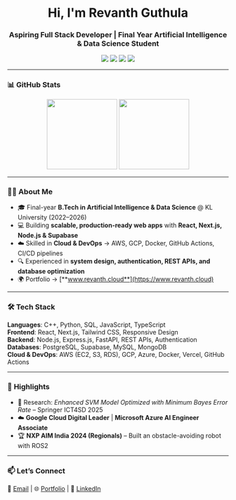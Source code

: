 <!-- Profile Header -->
<h1 align="center">Hi, I'm Revanth Guthula</h1>
<h3 align="center">Aspiring Full Stack Developer | Final Year Artificial Intelligence & Data Science Student</h3>

<p align="center">
  <a href="mailto:revanthgwork@gmail.com"><img src="https://img.shields.io/badge/Email-Contact-blue?style=flat-square&logo=gmail"></a>
  <a href="https://www.linkedin.com/in/rev2607"><img src="https://img.shields.io/badge/LinkedIn-Connect-blue?style=flat-square&logo=linkedin"></a>
  <a href="https://github.com/rev2607"><img src="https://img.shields.io/badge/GitHub-Follow-black?style=flat-square&logo=github"></a>
  <a href="https://www.revanth.cloud"><img src="https://img.shields.io/badge/Portfolio-Visit-brightgreen?style=flat-square&logo=google-chrome"></a>
</p>

---

### 📊 **GitHub Stats**
<p align="center">
  <img src="https://github-readme-stats.vercel.app/api?username=rev2607&show_icons=true&theme=tokyonight" height="160"/>
  <img src="https://github-readme-stats.vercel.app/api/top-langs/?username=rev2607&layout=compact&theme=tokyonight" height="160"/>
</p>

---

### 🧑‍💻 **About Me**
- 🎓 Final-year **B.Tech in Artificial Intelligence & Data Science** @ KL University (2022–2026)  
- 💻 Building **scalable, production-ready web apps** with **React, Next.js, Node.js & Supabase**  
- ☁️ Skilled in **Cloud & DevOps** → AWS, GCP, Docker, GitHub Actions, CI/CD pipelines  
- 🔍 Experienced in **system design, authentication, REST APIs, and database optimization**  
- 🌍 Portfolio → [**www.revanth.cloud**](https://www.revanth.cloud)

---

### 🛠️ **Tech Stack**
**Languages**: C++, Python, SQL, JavaScript, TypeScript  
**Frontend**: React, Next.js, Tailwind CSS, Responsive Design  
**Backend**: Node.js, Express.js, FastAPI, REST APIs, Authentication  
**Databases**: PostgreSQL, Supabase, MySQL, MongoDB  
**Cloud & DevOps**: AWS (EC2, S3, RDS), GCP, Azure, Docker, Vercel, GitHub Actions  

---

### 🏅 **Highlights**
- 📄 Research: *Enhanced SVM Model Optimized with Minimum Bayes Error Rate* – Springer ICT4SD 2025  
- ☁️ **Google Cloud Digital Leader** | **Microsoft Azure AI Engineer Associate**  
- 🏆 **NXP AIM India 2024 (Regionals)** – Built an obstacle-avoiding robot with ROS2  

---

### 📫 **Let’s Connect**
💌 [Email](mailto:revanthgwork@gmail.com) | 🌐 [Portfolio](https://www.revanth.cloud) | 💼 [LinkedIn](https://www.linkedin.com/in/rev2607)  
